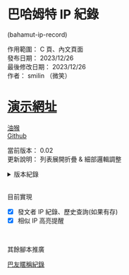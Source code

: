 # 巴哈姆特 IP 紀錄

(bahamut-ip-record)

作用範圍： C 頁、內文頁面  
發布日期： 2023/12/26  
最後修改日期： 2023/12/26  
作者： smilin （微笑）

# [演示網址]()

[油猴](https://greasyfork.org/zh-TW/scripts/483109-%E5%B7%B4%E5%8F%8Bip%E7%B4%80%E9%8C%84)  
[Github](https://github.com/Mr-Smilin/bahamut-ip-record)

當前版本： 0.02  
更新說明： 列表展開折疊 & 細部邏輯調整

<details> <summary>版本紀錄</summary>  
  <br>  
  
- 0.1： 初版上傳  
- 0.2： 列表展開折疊 & 細部邏輯調整
  
</details>
  
<br>

目前實現

- [x] 發文者 IP 紀錄、歷史查詢(如果有存)
- [x] 相似 IP 高亮提醒

<br>

其餘腳本推廣

[巴友暱稱紀錄](https://greasyfork.org/zh-TW/scripts/475916-%E5%B7%B4%E5%8F%8B%E6%9A%B1%E7%A8%B1%E7%B4%80%E9%8C%84)
